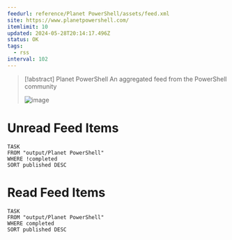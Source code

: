 ```yaml
---
feedurl: reference/Planet PowerShell/assets/feed.xml
site: https://www.planetpowershell.com/
itemlimit: 10
updated: 2024-05-28T20:14:17.496Z
status: OK
tags:
  - rss
interval: 102
---
```


> [!abstract] Planet PowerShell
> An aggregated feed from the PowerShell community
>
> ![image](https://www.planetpowershell.com/Content/Logo.png)
# Unread Feed Items
~~~dataview
TASK
FROM "output/Planet PowerShell"
WHERE !completed
SORT published DESC
~~~

# Read Feed Items
~~~dataview
TASK
FROM "output/Planet PowerShell"
WHERE completed
SORT published DESC
~~~
